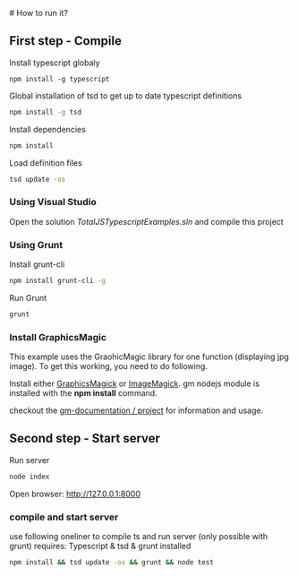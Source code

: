 # How to run it?

## First step - Compile

Install typescript globaly
```
npm install -g typescript 
```

Global installation of tsd to get up to date typescript definitions
``` bash
npm install -g tsd
```

Install dependencies
``` bash
npm install
```

Load definition files
``` bash
tsd update -os
```

### Using Visual Studio

Open the solution _TotalJSTypescriptExamples.sln_ and compile this project

### Using Grunt

Install grunt-cli
``` bash
npm install grunt-cli -g
```

Run Grunt
``` bash
grunt
```

### Install GraphicsMagic

This example uses the GraohicMagic library for one function (displaying jpg image). To get this
working, you need to do following. 

Install either [GraphicsMagick](http://www.graphicsmagick.org/) or [ImageMagick](http://www.imagemagick.org/).
gm nodejs module is installed with the __npm install__ command.

checkout the [gm-documentation / project](http://aheckmann.github.io/gm/) for information and usage.

## Second step - Start server

Run server
``` bash
node index
```

Open browser: <http://127.0.0.1:8000>


### compile and start server

use following oneliner to compile ts and run server (only possible with grunt)
requires: Typescript & tsd & grunt installed
``` bash
npm install && tsd update -os && grunt && node test
```

